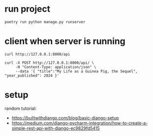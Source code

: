 # run project
```
poetry run python manage.py runserver
```

# client when server is running

```
curl http://127.0.0.1:8000/api

curl -X POST http://127.0.0.1:8000/api/ \
     -H "Content-Type: application/json" \
     --data '{ "title":"My Life as a Guinea Pig, the Sequel", "year_published": 2024 }'
```

# setup

random tutorial: 
* https://builtwithdjango.com/blog/basic-django-setup
* https://medium.com/django-pycharm-integration/how-to-create-a-simple-rest-api-with-django-ec9829fd5415